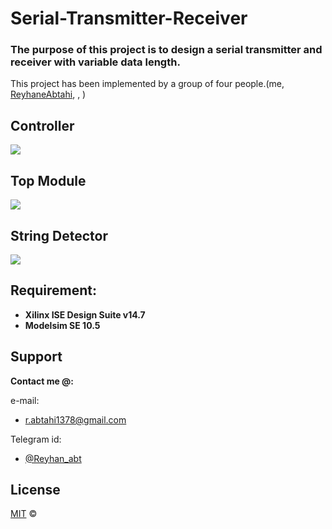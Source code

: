 # Serial-Transmitter-Receiver

### The purpose of this project is to design a serial transmitter and receiver with variable data length.

This project has been implemented by a group of four people.(me, [ReyhaneAbtahi](https://github.com/ReyhaneAbtahi), , )

## Controller
<img src="https://github.com/fark00/Serial-Transmitter-Receiver/blob/master/Sim_controller.jpg" >

## Top Module
<img src="https://github.com/fark00/Serial-Transmitter-Receiver/blob/master/Sim_top_module.jpg">

## String Detector
<img src="https://github.com/fark00/Serial-Transmitter-Receiver/blob/master/Sim_string_detector.jpg">


## Requirement:
* **Xilinx ISE Design Suite v14.7**
*  **Modelsim SE 10.5**

## Support

**Contact me @:**

e-mail:

* r.abtahi1378@gmail.com

Telegram id:

* [@Reyhan_abt](https://t.me/farzaneh_koohestani)

## License
[MIT](https://github.com/fark00/Serial-Transmitter-Receiver/blob/master/LICENSE)
&#0169; 

